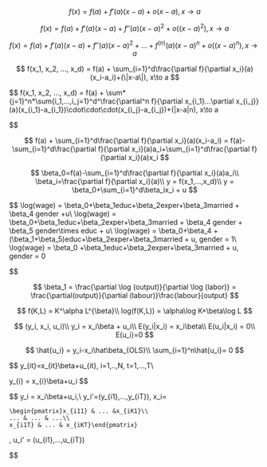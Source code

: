 $$
f(x) = f(a) + f'(a)(x-a) + o(x-a), x\to a
$$

$$
f(x) = f(a) + f'(a)(x-a) + f''(a)(x-a)^2+o((x-a)^2), x\to a
$$

$$
f(x) = f(a) + f'(a)(x-a) + f''(a)(x-a)^2+...+f^{(n)}(a)(x-a)^n+ o((x-a)^n) , x\to a
$$

$$
f(x_1, x_2, ..., x_d) = f(a) + \sum_{i=1}^d\frac{\partial f}{\partial x_i}(a)(x_i-a_i)+(\|x-a\|),  x\to a
$$

\$\$ f(x_1, x_2, ..., x_d) = f(a) + \sum*{j=1}\^n*\sum{i_1,...,i_j=1}^d^\frac{\partial^n f}{\partial x_{i_1}...\partial x_{i_j}}(a)(x\_{i_1}-a\_{i_1})\cdot\cdot\cdot(x\_{i_j}-a\_{i_j})+(\|x-a\|n), x\to a

\$\$

$$
f(a) + \sum_{i=1}^d\frac{\partial f}{\partial x_i}(a)(x_i-a_i) =  f(a)-\sum_{i=1}^d\frac{\partial f}{\partial x_i}(a)a_i+\sum_{i=1}^d\frac{\partial f}{\partial x_i}(a)x_i
$$

$$
\beta_0=f(a)-\sum_{i=1}^d\frac{\partial f}{\partial x_i}(a)a_i\\
\beta_i=\frac{\partial f}{\partial x_i}(a)\\
y = f(x_1,...,x_d)\\
y = \beta_0+\sum_{i=1}^d\beta_ix_i + u
$$

\$\$ \log(wage) = \beta\_0+\beta\_1educ+\beta\_2exper+\beta\_3married + \beta\_4 gender +u\\ \log(wage) = \beta\_0+\beta\_1educ+\beta\_2exper+\beta\_3married + \beta\_4 gender + \beta\_5 gender\times educ + u\\ \log(wage) = \beta\_0+\beta\_4 + (\beta\_1+\beta\_5)educ+\beta\_2exper+\beta\_3married + u, gender = 1\\ \log(wage) = \beta\_0 +\beta\_1educ+\beta\_2exper+\beta\_3married + u, gender = 0

\$\$

$$
\beta_1 = \frac{\partial \log (output)}{\partial \log (labor)} = \frac{\partial(output)}{\partial (labour)}\frac{labour}{output}
$$

$$
f(K,L) = K^\alpha L^{\beta}\\
log(f(K,L)) = \alpha\log K+\beta\log L
$$

$$
(y_i, x_i, u_i)\\
y_i = x_i\beta + u_i\\
E(y_i|x_i) = x_i\beta\\
E(u_i|x_i) = 0\\
E(u_i)=0
$$

$$
\hat{u_i} = y_i-x_i\hat\beta_{OLS}\\
\sum_{i=1}^n\hat{u_i}= 0
$$

\$\$ y\_{it}=x\_{it}\beta+u\_{it}, i=1,..,N, t=1,...,T\\

y\_{i} = x\_{i}\beta+u_i \$\$

\$\$ y_i = x_i\beta+u_i,\\ y_i'=(y\_{i1},...,y\_{iT}), x_i=

```{=tex}
\begin{pmatrix}x_{i11} & ... &x_{iK1}\\
... & ... & ...\\
x_{i1T} & ... & x_{iKT}\end{pmatrix}
```
, u_i' = (u\_{i1},...,u\_{iT})

\$\$
